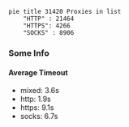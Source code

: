 
```mermaid
pie title 31420 Proxies in list
    "HTTP" : 21464
    "HTTPS": 4266
    "SOCKS" : 8906
```

### Some Info
#### Average Timeout

- mixed: 3.6s
- http: 1.9s
- https: 9.1s
- socks: 6.7s